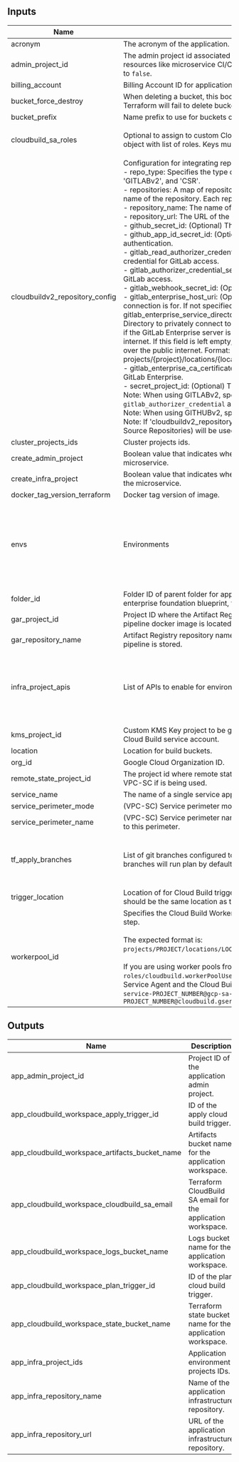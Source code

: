 <!-- BEGINNING OF PRE-COMMIT-TERRAFORM DOCS HOOK -->
## Inputs

| Name | Description | Type | Default | Required |
|------|-------------|------|---------|:--------:|
| acronym | The acronym of the application. | `string` | n/a | yes |
| admin\_project\_id | The admin project id associated with the microservice. This project will host resources like microservice CI/CD pipelines. If set, `create_admin_project` must be set to `false`. | `string` | n/a | yes |
| billing\_account | Billing Account ID for application admin project resources. | `string` | n/a | yes |
| bucket\_force\_destroy | When deleting a bucket, this boolean option will delete all contained objects. If false, Terraform will fail to delete buckets which contain objects. | `bool` | `false` | no |
| bucket\_prefix | Name prefix to use for buckets created. | `string` | `"bkt"` | no |
| cloudbuild\_sa\_roles | Optional to assign to custom CloudBuild SA. Map of project name or any static key to object with list of roles. Keys much match keys from var.envs | <pre>map(object({<br>    roles = list(string)<br>  }))</pre> | `{}` | no |
| cloudbuildv2\_repository\_config | Configuration for integrating repositories with Cloud Build v2:<br>  - repo\_type: Specifies the type of repository. Supported types are 'GITHUBv2', 'GITLABv2', and 'CSR'.<br>  - repositories: A map of repositories to be created. The key must match the exact name of the repository. Each repository is defined by:<br>      - repository\_name: The name of the repository.<br>      - repository\_url: The URL of the repository.<br>  - github\_secret\_id: (Optional) The personal access token for GitHub authentication.<br>  - github\_app\_id\_secret\_id: (Optional) The application ID for a GitHub App used for authentication.<br>  - gitlab\_read\_authorizer\_credential\_secret\_id: (Optional) The read authorizer credential for GitLab access.<br>  - gitlab\_authorizer\_credential\_secret\_id: (Optional) The authorizer credential for GitLab access.<br>  - gitlab\_webhook\_secret\_id: (Optional) The secret ID for the GitLab WebHook.<br>  - gitlab\_enterprise\_host\_uri: (Optional) The URI of the GitLab Enterprise host this connection is for. If not specified, the default value is https://gitlab.com.<br>  - gitlab\_enterprise\_service\_directory: (Optional) Configuration for using Service Directory to privately connect to a GitLab Enterprise server. This should only be set if the GitLab Enterprise server is hosted on-premises and not reachable by public internet. If this field is left empty, calls to the GitLab Enterprise server will be made over the public internet. Format: projects/{project}/locations/{location}/namespaces/{namespace}/services/{service}.<br>  - gitlab\_enterprise\_ca\_certificate: (Optional) SSL certificate to use for requests to GitLab Enterprise.<br>  - secret\_project\_id: (Optional) The project id where the secret is stored.<br>Note: When using GITLABv2, specify `gitlab_read_authorizer_credential` and `gitlab_authorizer_credential` and `gitlab_webhook_secret_id`.<br>Note: When using GITHUBv2, specify `github_pat` and `github_app_id`.<br>Note: If 'cloudbuildv2\_repository\_config' variable is not configured, CSR (Cloud Source Repositories) will be used by default. | <pre>object({<br>    repo_type = string # Supported values are: GITHUBv2, GITLABv2 and CSR<br>    # repositories to be created<br>    repositories = map(<br>      object({<br>        repository_name = string<br>        repository_url  = string<br>      })<br>    )<br>    # Credential Config for each repository type<br>    github_secret_id                            = optional(string)<br>    github_app_id_secret_id                     = optional(string)<br>    gitlab_read_authorizer_credential_secret_id = optional(string)<br>    gitlab_authorizer_credential_secret_id      = optional(string)<br>    gitlab_webhook_secret_id                    = optional(string)<br>    gitlab_enterprise_host_uri                  = optional(string)<br>    gitlab_enterprise_service_directory         = optional(string)<br>    gitlab_enterprise_ca_certificate            = optional(string)<br>    secret_project_id                           = optional(string)<br>  })</pre> | n/a | yes |
| cluster\_projects\_ids | Cluster projects ids. | `list(string)` | n/a | yes |
| create\_admin\_project | Boolean value that indicates whether a admin project should be created for the microservice. | `bool` | n/a | yes |
| create\_infra\_project | Boolean value that indicates whether an infrastructure project should be created for the microservice. | `bool` | n/a | yes |
| docker\_tag\_version\_terraform | Docker tag version of image. | `string` | `"latest"` | no |
| envs | Environments | <pre>map(object({<br>    billing_account    = string<br>    folder_id          = string<br>    network_project_id = string<br>    network_self_link  = string<br>    org_id             = string<br>    subnets_self_links = list(string)<br>  }))</pre> | n/a | yes |
| folder\_id | Folder ID of parent folder for application admin resources. If deploying on the enterprise foundation blueprint, this is usually the 'common' folder. | `string` | n/a | yes |
| gar\_project\_id | Project ID where the Artifact Registry Repository that Hosts the infrastructure pipeline docker image is located. | `string` | n/a | yes |
| gar\_repository\_name | Artifact Registry repository name where the Docker image for the infrastructure pipeline is stored. | `string` | n/a | yes |
| infra\_project\_apis | List of APIs to enable for environment-specific application infra projects | `list(string)` | <pre>[<br>  "iam.googleapis.com",<br>  "cloudresourcemanager.googleapis.com",<br>  "serviceusage.googleapis.com",<br>  "cloudbilling.googleapis.com"<br>]</pre> | no |
| kms\_project\_id | Custom KMS Key project to be granted KMS Admin and KMS Signer Verifier to the Cloud Build service account. | `string` | `null` | no |
| location | Location for build buckets. | `string` | `"us-central1"` | no |
| org\_id | Google Cloud Organization ID. | `string` | n/a | yes |
| remote\_state\_project\_id | The project id where remote state are stored. It will be used to allow egress from VPC-SC if is being used. | `string` | n/a | yes |
| service\_name | The name of a single service application. | `string` | `"demo-app"` | no |
| service\_perimeter\_mode | (VPC-SC) Service perimeter mode: ENFORCE, DRY\_RUN. | `string` | n/a | yes |
| service\_perimeter\_name | (VPC-SC) Service perimeter name. The created projects in this step will be assigned to this perimeter. | `string` | `null` | no |
| tf\_apply\_branches | List of git branches configured to run terraform apply Cloud Build trigger. All other branches will run plan by default. | `list(string)` | <pre>[<br>  "development",<br>  "nonproduction",<br>  "production"<br>]</pre> | no |
| trigger\_location | Location of for Cloud Build triggers created in the workspace. If using private pools should be the same location as the pool. | `string` | `"global"` | no |
| workerpool\_id | Specifies the Cloud Build Worker Pool that will be utilized for triggers created in this step.<br><br>The expected format is:<br>`projects/PROJECT/locations/LOCATION/workerPools/POOL_NAME`.<br><br>If you are using worker pools from a different project, ensure that you grant the<br>`roles/cloudbuild.workerPoolUser` role on the workerpool project to the Cloud Build Service Agent and the Cloud Build Service Account of the trigger project:<br>`service-PROJECT_NUMBER@gcp-sa-cloudbuild.iam.gserviceaccount.com`, `PROJECT_NUMBER@cloudbuild.gserviceaccount.com` | `string` | `null` | no |

## Outputs

| Name | Description |
|------|-------------|
| app\_admin\_project\_id | Project ID of the application admin project. |
| app\_cloudbuild\_workspace\_apply\_trigger\_id | ID of the apply cloud build trigger. |
| app\_cloudbuild\_workspace\_artifacts\_bucket\_name | Artifacts bucket name for the application workspace. |
| app\_cloudbuild\_workspace\_cloudbuild\_sa\_email | Terraform CloudBuild SA email for the application workspace. |
| app\_cloudbuild\_workspace\_logs\_bucket\_name | Logs bucket name for the application workspace. |
| app\_cloudbuild\_workspace\_plan\_trigger\_id | ID of the plan cloud build trigger. |
| app\_cloudbuild\_workspace\_state\_bucket\_name | Terraform state bucket name for the application workspace. |
| app\_infra\_project\_ids | Application environment projects IDs. |
| app\_infra\_repository\_name | Name of the application infrastructure repository. |
| app\_infra\_repository\_url | URL of the application infrastructure repository. |

<!-- END OF PRE-COMMIT-TERRAFORM DOCS HOOK -->
